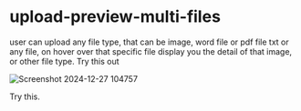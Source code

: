 # upload-preview-multi-files
user can upload any file type, that can be image, word file or pdf file txt or any file, on hover over that specific file display you the detail of that image, or other file type. Try this out

![Screenshot 2024-12-27 104757](https://github.com/user-attachments/assets/b9f72de9-ecbd-4496-8daa-8a399d7da88f)

Try this.

